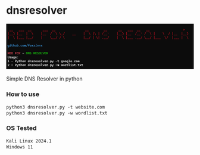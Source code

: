 # dnsresolver
![brute](https://github.com/foxzinnx/dnsresolver/blob/98586d6114fc8db14214ac9278fe619415cea794/redfox.png)

Simple DNS Resolver in python

### How to use
```
python3 dnsresolver.py -t website.com
python3 dnsresolver.py -w wordlist.txt
```


### OS Tested
```
Kali Linux 2024.1
Windows 11
```
